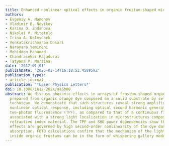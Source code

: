 ```yaml
---
title: Enhanced nonlinear optical effects in organic frustum-shaped microresonators
authors:
- Evgeniy A. Mamonov
- Vladimir B. Novikov
- Karina D. Zhdanova
- Nikolai V. Mitetelo
- Irina A. Kolmychek
- Venkatakrishnarao Dasari
- Narayana Yemineni
- Mohiddon Mahamad
- Chandrasekar Rajadurai
- Tatyana V. Murzina
date: '2017-01-01'
publishDate: '2025-03-14T16:10:52.458958Z'
publication_types:
- article-journal
publication: '*Laser Physics Letters*'
doi: 10.1088/1612-202X/aa5b08
abstract: We discuss photonic effects in arrays of frustum-shaped organic microstructures
  prepared from organic orange dye composed on a solid substrate by self-assembling
  technique. We demonstrate that such structures reveal strong amplification of second-order
  nonlinear optical response, including optical second harmonic generation (SHG) and
  two-photon fluorescence (TPF), as compared to that of a continuous film. This is
  associated with a strong light localization in microstructures composed of high
  refractive index material. The TPF and SHG power dependencies show that the observed
  effects are governed by high second-order nonlinearity of the dye damped by a strong
  absorption. FDTD calculations confirm that the mechanism of the light localization
  inside organic frustums can be in the form of whispering gallery modes excitation.
---
```


